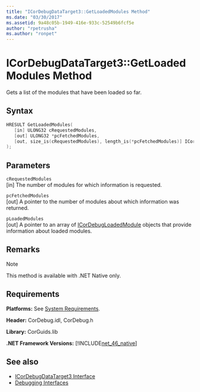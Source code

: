 ```yaml
---
title: "ICorDebugDataTarget3::GetLoadedModules Method"
ms.date: "03/30/2017"
ms.assetid: 9a48c05b-1949-416e-933c-52549b6fcf5e
author: "rpetrusha"
ms.author: "ronpet"
---
```

# ICorDebugDataTarget3::GetLoadedModules Method
Gets a list of the modules that have been loaded so far.  
  
## Syntax  
  
```cpp  
HRESULT GetLoadedModules(  
   [in] ULONG32 cRequestedModules,  
   [out] ULONG32 *pcFetchedModules,  
   [out, size_is(cRequestedModules), length_is(*pcFetchedModules)] ICorDebugLoadedModule *pLoadedModules[]  
);  
```  
  
## Parameters  
 `cRequestedModules`  
 [in] The number of modules for which information is requested.  
  
 `pcFetchedModules`  
 [out] A pointer to the number of modules about which information was returned.  
  
 `pLoadedModules`  
 [out] A pointer to an array of [ICorDebugLoadedModule](../../../../docs/framework/unmanaged-api/debugging/icordebugloadedmodule-interface.md) objects that provide information about loaded modules.  
  
## Remarks  
  
> [!NOTE]
> This method is available with .NET Native only.  
  
## Requirements  
 **Platforms:** See [System Requirements](../../../../docs/framework/get-started/system-requirements.md).  
  
 **Header:** CorDebug.idl, CorDebug.h  
  
 **Library:** CorGuids.lib  
  
 **.NET Framework Versions:** [!INCLUDE[net_46_native](../../../../includes/net-46-native-md.md)]  
  
## See also

- [ICorDebugDataTarget3 Interface](../../../../docs/framework/unmanaged-api/debugging/icordebugdatatarget3-interface.md)
- [Debugging Interfaces](../../../../docs/framework/unmanaged-api/debugging/debugging-interfaces.md)
